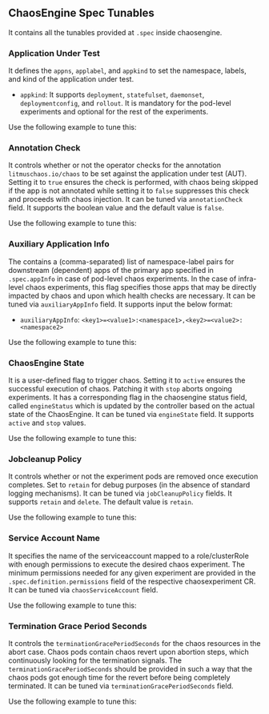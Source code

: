 ## ChaosEngine Spec Tunables

It contains all the tunables provided at `.spec` inside chaosengine. 

### Application Under Test

It defines the `appns`, `applabel`, and `appkind` to set the namespace, labels, and kind of the application under test.
- `appkind`: It supports `deployment`, `statefulset`, `daemonset`, `deploymentconfig`, and `rollout`. 
It is mandatory for the pod-level experiments and optional for the rest of the experiments.

Use the following example to tune this:
<references to the sample manifest>

### Annotation Check

It controls whether or not the operator checks for the annotation `litmuschaos.io/chaos` to be set against the application under test (AUT). Setting it to `true` ensures the check is performed, with chaos being skipped if the app is not annotated while setting it to `false` suppresses this check and proceeds with chaos injection.
It can be tuned via `annotationCheck` field. It supports the boolean value and the default value is `false`.

Use the following example to tune this:
<references to the sample manifest>

### Auxiliary Application Info

The contains a (comma-separated) list of namespace-label pairs for downstream (dependent) apps of the primary app specified in `.spec.appInfo` in case of pod-level chaos experiments. In the case of infra-level chaos experiments, this flag specifies those apps that may be directly impacted by chaos and upon which health checks are necessary.
It can be tuned via `auxiliaryAppInfo` field. It supports input the below format:
- `auxiliaryAppInfo`: `<key1>=<value1>:<namespace1>,<key2>=<value2>:<namespace2>` 

Use the following example to tune this:
<references to the sample manifest>

### ChaosEngine State

It is a user-defined flag to trigger chaos. Setting it to `active` ensures the successful execution of chaos. Patching it with `stop` aborts ongoing experiments. It has a corresponding flag in the chaosengine status field, called `engineStatus` which is updated by the controller based on the actual state of the ChaosEngine.
It can be tuned via `engineState` field. It supports `active` and `stop` values. 

Use the following example to tune this:
<references to the sample manifest>

### Jobcleanup Policy

It controls whether or not the experiment pods are removed once execution completes. Set to `retain` for debug purposes (in the absence of standard logging mechanisms).
It can be tuned via `jobCleanupPolicy` fields. It supports `retain` and `delete`. The default value is `retain`.

Use the following example to tune this:
<references to the sample manifest>

### Service Account Name

It specifies the name of the serviceaccount mapped to a role/clusterRole with enough permissions to execute the desired chaos experiment. The minimum permissions needed for any given experiment are provided in the `.spec.definition.permissions` field of the respective chaosexperiment CR.
It can be tuned via `chaosServiceAccount` field.

Use the following example to tune this:
<references to the sample manifest>

### Termination Grace Period Seconds

It controls the `terminationGracePeriodSeconds` for the chaos resources in the abort case. Chaos pods contain chaos revert upon abortion steps, which continuously looking for the termination signals. The `terminationGracePeriodSeconds` should be provided in such a way that the chaos pods got enough time for the revert before being completely terminated.
It can be tuned via `terminationGracePeriodSeconds` field.

Use the following example to tune this:
<references to the sample manifest>
